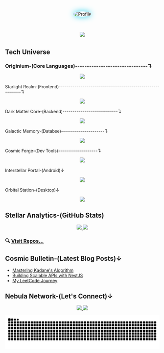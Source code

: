 
<div align="center">
  <img src="https://avatars.githubusercontent.com/u/117673483?s=400&u=66da47391b7ca9d016353b163b4d4256db1ec7eb&v=4" alt="Profile" width="250" style="border-radius:50%; box-shadow: 0 0 20px #22D3EE;"/>
</div>



<h1 align="center">
    <img src="https://readme-typing-svg.herokuapp.com/?font=Fira+Code&size=35&pause=500&color=22D3EE&center=true&vCenter=true&width=600&height=70&duration=3000&lines=Hello+✌️;I'm;Kamran+Hossain+Topu;Full+Stack+Web+Developer;MERN+Stack+Specialist;DSA+Enthusiast;Problem+Solver" />
</h1>

##  Tech Universe

### Originium-(Core Languages)-------------------------------↴
<div align="center">
    <img src="https://skillicons.dev/icons?i=java,js,ts,cpp,c,python" />
</div>

 Starlight Realm-(Frontend)-----------------------------------------------------------↴
<div align="center">
    <img src="https://skillicons.dev/icons?i=react,nextjs,html,css,tailwind,bootstrap,threejs" />
</div>


Dark Matter Core-(Backend)----------------------------↴
<div align="center">
    <img src="https://skillicons.dev/icons?i=nodejs,express,nestjs" />
</div>

 Galactic Memory-(Databse)----------------------↴
<div align="center">
    <img src="https://skillicons.dev/icons?i=mongodb,prisma,postgres,mysql" />
</div>

 Cosmic Forge-(Dev Tools)--------------------↴
<div align="center">
<img src="https://skillicons.dev/icons?i=git,github,docker,githubactions,postman,linux" />
</div>

 Interstellar Portal-(Android)↓
<div align="center">
    <img src="https://skillicons.dev/icons?i=flutter,androidstudio" />
</div>

 Orbital Station-(Desktop)↓
<div align="center">
    <img src="https://skillicons.dev/icons?i=electron" />
</div>





## Stellar Analytics-(GitHub Stats)
<div align="center">
  <a href="https://github.com/MuhammadTopu">
    <img height="180em" src="https://github-readme-stats.vercel.app/api?username=MuhammadTopu&show_icons=true&theme=radical&include_all_commits=true&count_private=true" />
    <img height="180em" src="https://github-readme-stats.vercel.app/api/top-langs/?username=MuhammadTopu&layout=compact&langs_count=8&theme=radical" />
  </a>
</div>




### 🔍 [Visit Repos...](https://github.com/MuhammadTopu?tab=repositories)

## Cosmic Bulletin-(Latest Blog Posts)↓
- [Mastering Kadane's Algorithm](https://leetcode.com/problems/maximum-subarray/solutions/5056886/kadanes-algorithm-on/)
- [Building Scalable APIs with NestJS](https://www.linkedin.com/posts/kamranhossaintopu_apnacollege-fullstackwebdevelopment-activity-7128771470201131008-eQYY)
- [My LeetCode Journey](https://leetcode.com/Kamran_Hossain_Topu/)

## Nebula Network-(Let's Connect)↓
<p align="center">
  <a href="https://www.linkedin.com/in/kamranhossaintopu/">
      <img src="https://skillicons.dev/icons?i=linkedin" />
  </a>
  <a href="mailto:hossainarman953@gmail.com">
    <img src="https://skillicons.dev/icons?i=gmail" />
  </a>
</p>





<picture>
  <source media="(prefers-color-scheme: dark)" srcset="https://raw.githubusercontent.com/MuhammadTopu/MuhammadTopu/output/github-contribution-grid-snake.svg" />
  <source media="(prefers-color-scheme: light)" srcset="https://raw.githubusercontent.com/MuhammadTopu/MuhammadTopu/output/github-contribution-grid-snake.svg" />
  <img alt="github-snake" src="https://raw.githubusercontent.com/MuhammadTopu/MuhammadTopu/output/github-contribution-grid-snake.svg" />
</picture>

